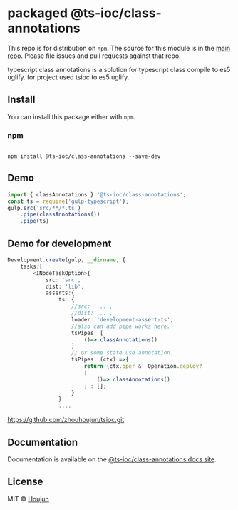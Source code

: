 # packaged @ts-ioc/class-annotations

This repo is for distribution on `npm`. The source for this module is in the
[main repo](https://github.com/zhouhoujun/tsioc).
Please file issues and pull requests against that repo.

typescript class annotations is a solution for typescript class compile to es5 uglify.  for project used tsioc to es5 uglify.

## Install

You can install this package either with `npm`.

### npm

```shell

npm install @ts-ioc/class-annotations --save-dev

```

## Demo

```ts
import { classAnnotations } '@ts-ioc/class-annotations';
const ts = require('gulp-typescript');
gulp.src('src/**/*.ts')
    .pipe(classAnnotations())
    .pipe(ts)

```

## Demo for development

```ts
Development.create(gulp, __dirname, {
    tasks:[
        <INodeTaskOption>{
            src: 'src',
            dist: 'lib',
            asserts:{
                ts: {
                    //src: '...',
                    //dist:'...',
                    loader: 'development-assert-ts',
                    //also can add pipe works here.
                    tsPipes: [
                        ()=> classAnnotations()
                    ]
                    // or some state use annotation.
                    tsPipes: (ctx) =>{
                        return (ctx.oper &  Operation.deploy?
                        [
                            ()=> classAnnotations()
                        ] : [];
                    }
                }
                ....

```

https://github.com/zhouhoujun/tsioc.git

## Documentation

Documentation is available on the
[@ts-ioc/class-annotations docs site](https://github.com/zhouhoujun/tsioc).

## License

MIT © [Houjun](https://github.com/zhouhoujun/)